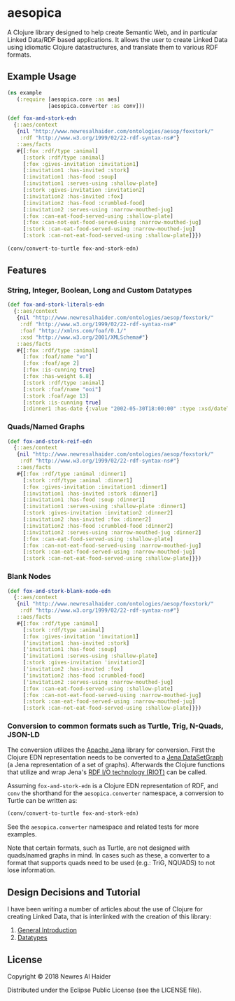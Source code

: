 # aesopica

A Clojure library designed to help create Semantic Web, and in particular Linked Data/RDF based applications. 
It allows the user to create Linked Data using idiomatic Clojure datastructures, and translate them to various RDF formats.

## Example Usage


```clojure
(ns example
   (:require [aesopica.core :as aes]
             [aesopica.converter :as conv]))

(def fox-and-stork-edn
  {::aes/context
   {nil "http://www.newresalhaider.com/ontologies/aesop/foxstork/"
    :rdf "http://www.w3.org/1999/02/22-rdf-syntax-ns#"}
   ::aes/facts
   #{[:fox :rdf/type :animal]
     [:stork :rdf/type :animal]
     [:fox :gives-invitation :invitation1]
     [:invitation1 :has-invited :stork]
     [:invitation1 :has-food :soup]
     [:invitation1 :serves-using :shallow-plate]
     [:stork :gives-invitation :invitation2]
     [:invitation2 :has-invited :fox]
     [:invitation2 :has-food :crumbled-food]
     [:invitation2 :serves-using :narrow-mouthed-jug]
     [:fox :can-eat-food-served-using :shallow-plate]
     [:fox :can-not-eat-food-served-using :narrow-mouthed-jug]
     [:stork :can-eat-food-served-using :narrow-mouthed-jug]
     [:stork :can-not-eat-food-served-using :shallow-plate]}})
  
(conv/convert-to-turtle fox-and-stork-edn)
```
## Features

### String, Integer, Boolean, Long and Custom Datatypes

```clojure
(def fox-and-stork-literals-edn
  {::aes/context
   {nil "http://www.newresalhaider.com/ontologies/aesop/foxstork/"
    :rdf "http://www.w3.org/1999/02/22-rdf-syntax-ns#"
    :foaf "http://xmlns.com/foaf/0.1/"
    :xsd "http://www.w3.org/2001/XMLSchema#"}
   ::aes/facts
   #{[:fox :rdf/type :animal]
     [:fox :foaf/name "vo"]
     [:fox :foaf/age 2]
     [:fox :is-cunning true]
     [:fox :has-weight 6.8]
     [:stork :rdf/type :animal]
     [:stork :foaf/name "ooi"]
     [:stork :foaf/age 13]
     [:stork :is-cunning true]
     [:dinner1 :has-date {:value "2002-05-30T18:00:00" :type :xsd/dateTime}]}})
```
### Quads/Named Graphs


```clojure
(def fox-and-stork-reif-edn
  {::aes/context
   {nil "http://www.newresalhaider.com/ontologies/aesop/foxstork/"
    :rdf "http://www.w3.org/1999/02/22-rdf-syntax-ns#"}
   ::aes/facts
   #{[:fox :rdf/type :animal :dinner1]
     [:stork :rdf/type :animal :dinner1]
     [:fox :gives-invitation :invitation1 :dinner1]
     [:invitation1 :has-invited :stork :dinner1]
     [:invitation1 :has-food :soup :dinner1]
     [:invitation1 :serves-using :shallow-plate :dinner1]
     [:stork :gives-invitation :invitation2 :dinner2]
     [:invitation2 :has-invited :fox :dinner2]
     [:invitation2 :has-food :crumbled-food :dinner2]
     [:invitation2 :serves-using :narrow-mouthed-jug :dinner2]
     [:fox :can-eat-food-served-using :shallow-plate]
     [:fox :can-not-eat-food-served-using :narrow-mouthed-jug]
     [:stork :can-eat-food-served-using :narrow-mouthed-jug]
     [:stork :can-not-eat-food-served-using :shallow-plate]}})
```

### Blank Nodes 


```clojure
(def fox-and-stork-blank-node-edn
  {::aes/context
   {nil "http://www.newresalhaider.com/ontologies/aesop/foxstork/"
    :rdf "http://www.w3.org/1999/02/22-rdf-syntax-ns#"}
   ::aes/facts
   #{[:fox :rdf/type :animal]
     [:stork :rdf/type :animal]
     [:fox :gives-invitation 'invitation1]
     ['invitation1 :has-invited :stork]
     ['invitation1 :has-food :soup]
     ['invitation1 :serves-using :shallow-plate]
     [:stork :gives-invitation 'invitation2]
     ['invitation2 :has-invited :fox]
     ['invitation2 :has-food :crumbled-food]
     ['invitation2 :serves-using :narrow-mouthed-jug]
     [:fox :can-eat-food-served-using :shallow-plate]
     [:fox :can-not-eat-food-served-using :narrow-mouthed-jug]
     [:stork :can-eat-food-served-using :narrow-mouthed-jug]
     [:stork :can-not-eat-food-served-using :shallow-plate]}})
```

### Conversion to common formats such as Turtle, Trig, N-Quads, JSON-LD

The conversion utilizes the [Apache Jena](https://jena.apache.org/) library for conversion. 
First the Clojure EDN representation needs to be converted to a [Jena DataSetGraph](http://jena.apache.org/documentation/javadoc/arq/org/apache/jena/sparql/core/DatasetGraph.html) (a Jena representation of a set of graphs).
Afterwards the Clojure functions that utilize and wrap Jena's [RDF I/O technology (RIOT)](https://jena.apache.org/documentation/io/) can be called. 

Assuming `fox-and-stork-edn` is a Clojure EDN representation of RDF, and `conv` the shorthand for the `aesopica.converter` namespace, a conversion to Turtle can be written as:

```clojure
(conv/convert-to-turtle fox-and-stork-edn)
```
See the `aesopica.converter` namespace and related tests for more examples. 

Note that certain formats, such as Turtle, are not designed with quads/named graphs in mind.
In cases such as these, a converter to a format that supports quads need to be used (e.g.: TriG, NQUADS) to not lose information.

## Design Decisions and Tutorial

I have been writing a number of articles about the use of Clojure for creating Linked Data, that is interlinked with the creation of this library:

1. [General Introduction](https://www.newresalhaider.com/post/aesopica-1/)
2. [Datatypes](https://www.newresalhaider.com/post/aesopica-2/)

## License

Copyright © 2018 Newres Al Haider

Distributed under the Eclipse Public License (see the LICENSE file). 
